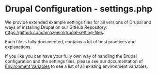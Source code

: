 # Drupal Configuration - settings.php

We provide extended example settings files for all versions of Drupal and ways of installing Drupal on our GitHub Repository: https://github.com/amazeeio/drupal-setting-files.

Each file is fully documented, contains a lot of best practices and explanations.

If you like you can have your fully own way of handling the Drupal configuration and the settings files, please see our documentation of [Environment Variables](../environment_variables.md) to see a list of all existing environment variables.